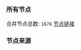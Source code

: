 ### 所有节点
合并节点总数: `1676`
[节点链接](https://raw.githubusercontent.com/rzhy1/11/master/sub/sub_merge_base64.txt)

### 节点来源